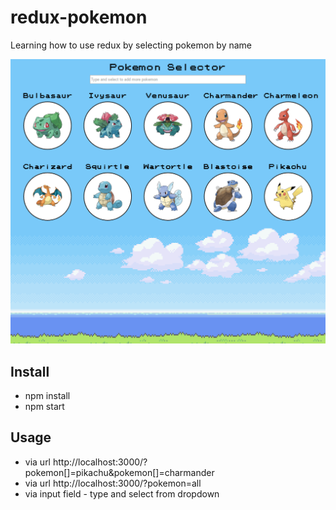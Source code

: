 # redux-pokemon
Learning how to use redux by selecting pokemon by name

![Pokemon Selector](/screenshot.png?v=1&raw=true "Pokemon Selector")

## Install
* npm install
* npm start

## Usage
* via url http://localhost:3000/?pokemon[]=pikachu&pokemon[]=charmander
* via url http://localhost:3000/?pokemon=all
* via input field - type and select from dropdown